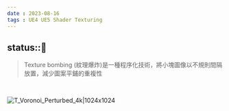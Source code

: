 ```yaml
---
date : 2023-08-16
tags : UE4 UE5 Shader Texturing
---
```

status::🌱
---
> Texture bombing (紋理爆炸)是一種程序化技術，將小塊圖像以不規則間隔放置，減少圖案平鋪的重複性

<br>

![T_Voronoi_Perturbed_4k|1024x1024](https://raw.githubusercontent.com/agin0634/DuriShen_DevNote/main/Archives/Images/T_Voronoi_Perturbed_4k.PNG)